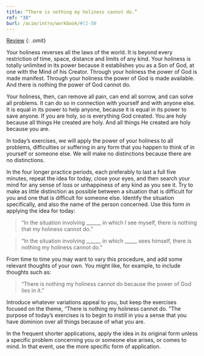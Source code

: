 ```yaml
---
title: “There is nothing my holiness cannot do.”
ref: "38"
burl: /acim/intro/workbook/#l1-50
---
```


<a class="hide-review" href="/workbook/l058/#l038">Review</a>
{: .omit}

Your holiness reverses all the laws of the world. It is beyond every
restriction of time, space, distance and limits of any kind. Your
holiness is totally unlimited in its power because it establishes you as
a Son of God, at one with the Mind of his Creator. Through your holiness
the power of God is made manifest. Through your holiness the power of
God is made available. And there is nothing the power of God cannot do.

Your holiness, then, can remove all pain, can end all sorrow, and can
solve all problems. It can do so in connection with yourself and with
anyone else. It is equal in its power to help anyone, because it is
equal in its power to save anyone. If you are holy, so is everything God
created. You are holy because all things He created are holy. And all
things He created are holy because you are.

In today’s exercises, we will apply the power of your holiness to all
problems, difficulties or suffering in any form that you happen to think
of in yourself or someone else. We will make no distinctions because
there are no distinctions.

In the four longer practice periods, each preferably to last a full five
minutes, repeat the idea for today, close your eyes, and then search
your mind for any sense of loss or unhappiness of any kind as you see
it. Try to make as little distinction as possible between a situation
that is difficult for you and one that is difficult for someone else.
Identify the situation specifically, and also the name of the person
concerned. Use this form in applying the idea for today:

> “In the situation involving \_\_\_\_\_\_ in which I see myself, there
> is nothing that my holiness cannot do.”

> “In the situation involving \_\_\_\_\_\_ in which \_\_\_\_\_ sees
> himself, there is nothing my holiness cannot do.”

From time to time you may want to vary this procedure, and add some
relevant thoughts of your own. You might like, for example, to include
thoughts such as:

> “There is nothing my holiness cannot do because the power of God lies
> in it.”

Introduce whatever variations appeal to you, but keep the exercises
focused on the theme, “There is nothing my holiness cannot do. ”The
purpose of today’s exercises is to begin to instill in you a sense that
you have dominion over all things because of what you are.

In the frequent shorter applications, apply the idea in its original
form unless a specific problem concerning you or someone else arises, or
comes to mind. In that event, use the more specific form of application.


